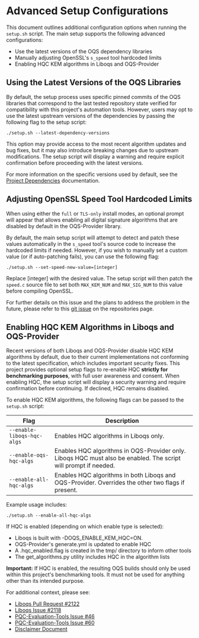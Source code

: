 # Advanced Setup Configurations
This document outlines additional configuration options when running the `setup.sh` script. The main setup supports the following advanced configurations:

- Use the latest versions of the OQS dependency libraries
- Manually adjusting OpenSSL's `s_speed` tool hardcoded limits
- Enabling HQC KEM algorithms in Liboqs and OQS-Provider

## Using the Latest Versions of the OQS Libraries
By default, the setup process uses specific pinned commits of the OQS libraries that correspond to the last tested repository state verified for compatibility with this project's automation tools. However, users may opt to use the latest upstream versions of the dependencies by passing the following flag to the setup script:

```
./setup.sh --latest-dependency-versions
```

This option may provide access to the most recent algorithm updates and bug fixes, but it may also introduce breaking changes due to upstream modifications. The setup script will display a warning and require explicit confirmation before proceeding with the latest versions.

For more information on the specific versions used by default, see the [Project Dependencies](./developer_information/project_dependencies.md) documentation.

## Adjusting OpenSSL Speed Tool Hardcoded Limits
When using either the `full` or `TLS-only` install modes, an optional prompt will appear that allows enabling all digital signature algorithms that are disabled by default in the OQS-Provider library.

By default, the main setup script will attempt to detect and patch these values automatically in the `s_speed` tool's source code to increase the hardcoded limits if needed. However, if you wish to manually set a custom value (or if auto-patching fails), you can use the following flag:

```
./setup.sh --set-speed-new-value=[integer]
```

Replace [integer] with the desired value. The setup script will then patch the `speed.c` source file to set both `MAX_KEM_NUM` and `MAX_SIG_NUM` to this value before compiling OpenSSL.

For further details on this issue and the plans to address the problem in the future, please refer to this [git issue](https://github.com/crt26/pqc-evaluation-tools/issues/25) on the repositories page.

## Enabling HQC KEM Algorithms in Liboqs and OQS-Provider
Recent versions of both Liboqs and OQS-Provider disable HQC KEM algorithms by default, due to their current implementations not conforming to the latest specification, which includes important security fixes. This project provides optional setup flags to re-enable HQC **strictly for benchmarking purposes**, with full user awareness and consent. When enabling HQC, the setup script will display a security warning and require confirmation before continuing. If declined, HQC remains disabled.

To enable HQC KEM algorithms, the following flags can be passed to the `setup.sh` script:

| **Flag**                   | **Description**                                                                                                 |
|----------------------------|-----------------------------------------------------------------------------------------------------------------|
| `--enable-liboqs-hqc-algs` | Enables HQC algorithms in Liboqs only.                                                                          |
| `--enable-oqs-hqc-algs`    | Enables HQC algorithms in OQS-Provider only. Liboqs HQC must also be enabled. The script will prompt if needed. |
| `--enable-all-hqc-algs`    | Enables HQC algorithms in both Liboqs and OQS-Provider. Overrides the other two flags if present.               |


Example usage includes:
```
./setup.sh --enable-all-hqc-algs
```

If HQC is enabled (depending on which enable type is selected):

- Liboqs is built with -DOQS_ENABLE_KEM_HQC=ON.
- OQS-Provider's generate.yml is updated to enable HQC 
- A .hqc_enabled.flag is created in the tmp/ directory to inform other tools
- The get_algorithms.py utility includes HQC in the algorithm lists

**Important:** If HQC is enabled, the resulting OQS builds should only be used within this project's benchmarking tools. It must not be used for anything other than its intended purpose.

For additional context, please see:
- [Liboqs Pull Request #2122](https://github.com/open-quantum-safe/liboqs/pull/2122)
- [Liboqs Issue #2118](https://github.com/open-quantum-safe/liboqs/issues/2118)
- [PQC-Evaluation-Tools Issue #46](https://github.com/crt26/pqc-evaluation-tools/issues/46)
- [PQC-Evaluation-Tools Issue #60](https://github.com/crt26/pqc-evaluation-tools/issues/60)
- [Disclaimer Document](../DISCLAIMER.md)